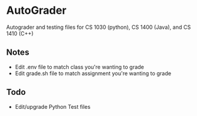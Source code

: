 # AutoGrader
Autograder and testing files for CS 1030 (python), CS 1400 (Java), and CS 1410 (C++)

## Notes
* Edit .env file to match class you're wanting to grade
* Edit grade.sh file to match assignment you're wanting to grade

## Todo 
* Edit/upgrade Python Test files